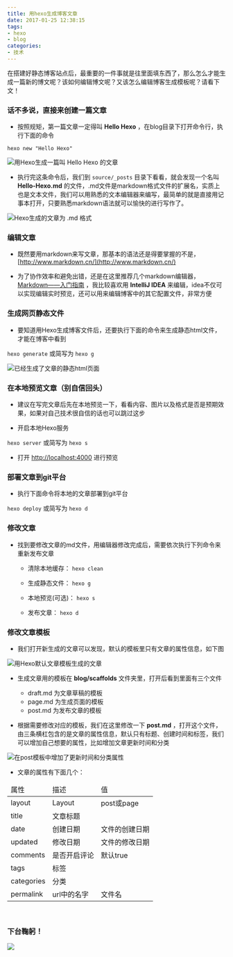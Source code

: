 ```yaml
---
title: 用hexo生成博客文章
date: 2017-01-25 12:38:15
tags: 
- hexo
- blog
categories: 
- 技术
---
```


在搭建好静态博客站点后，最重要的一件事就是往里面填东西了，那么怎么才能生成一篇新的博文呢？该如何编辑博文呢？又该怎么编辑博客生成模板呢？请看下文！

### 话不多说，直接来创建一篇文章

  - 按照规矩，第一篇文章一定得叫 **Hello Hexo** ，在blog目录下打开命令行，执行下面的命令

  `hexo new "Hello Hexo"` 
  
  ![](http://okbn8yrzu.bkt.clouddn.com/image/hexo_new_article.png "用Hexo生成一篇叫 Hello Hexo 的文章") 
  
  - 执行完这条命令后，我们到 `source/_posts` 目录下看看，就会发现一个名叫 **Hello-Hexo.md** 的文件，.md文件是markdown格式文件的扩展名，实质上也是文本文件，我们可以用熟悉的文本编辑器来编写，最简单的就是直接用记事本打开，只要熟悉markdown语法就可以愉快的进行写作了。
  
  ![](http://okbn8yrzu.bkt.clouddn.com/image/hexo_new_article_file.png "Hexo生成的文章为 .md 格式") 

### 编辑文章
  
  - 既然要用markdown来写文章，那基本的语法还是得要掌握的不是，[http://www.markdown.cn/](http://www.markdown.cn/) 
  
  - 为了协作效率和避免出错，还是在这里推荐几个markdown编辑器，[Markdown——入门指南](http://www.jianshu.com/p/1e402922ee32/) ，我比较喜欢用 **IntelliJ IDEA** 来编辑，idea不仅可以实现编辑实时预览，还可以用来编辑博客中的其它配置文件，非常方便
  
<!-- more -->
  
### 生成网页静态文件

  - 要知道用Hexo生成博客文件后，还要执行下面的命令来生成静态html文件，才能在博客中看到
  
  `hexo generate` 或简写为 `hexo g`
  
  ![](http://okbn8yrzu.bkt.clouddn.com/image/hexo_generate_article.png "已经生成了文章的静态html页面") 


### 在本地预览文章（别自信回头）

  - 建议在写完文章后先在本地预览一下，看看内容、图片以及格式是否是预期效果，如果对自己技术很自信的话也可以跳过这步
  
  - 开启本地Hexo服务
  
  `hexo server` 或简写为 `hexo s`
  
  - 打开 [http://localhost:4000](http://localhost:4000) 进行预览


### 部署文章到git平台

  - 执行下面命令将本地的文章部署到git平台
  
  `hexo deploy` 或简写为 `hexo d`


### 修改文章

  - 找到要修改文章的md文件，用编辑器修改完成后，需要依次执行下列命令来重新发布文章

    - 清除本地缓存： `hexo clean`
    
    - 生成静态文件： `hexo g`
    
    - 本地预览(可选)： `hexo s`
    
    - 发布文章： `hexo d`


### 修改文章模板

  - 我们打开新生成的文章可以发现，默认的模板里只有文章的属性信息，如下图
  
  ![](http://okbn8yrzu.bkt.clouddn.com/image/hexo_new_article_head.png "用Hexo默认文章模板生成的文章") 
  
  - 生成文章用的模板在 **blog/scaffolds** 文件夹里，打开后看到里面有三个文件
  
    - draft.md     为文章草稿的模板
    - page.md      为生成页面的模板
    - post.md      为发布文章的模板
  
  - 根据需要修改对应的模板，我们在这里修改一下 **post.md** ，打开这个文件，由三条横杠包含的是文章的属性信息，默认只有标题、创建时间和标签，我们可以增加自己想要的属性，比如增加文章更新时间和分类
  
  ![](http://okbn8yrzu.bkt.clouddn.com/image/hexo_scaffolds_post.png "在post模板中增加了更新时间和分类属性") 
  
  - 文章的属性有下面几个：
   <table>
    <thead>
        <td>属性</td>
        <td>描述</td>
        <td>值</td>
    </thead>
    <tr>
        <td>layout</td>
        <td>Layout</td>
        <td>post或page</td>
    </tr>
    <tr><td>title</td><td>文章标题</td><td>&nbsp;</td></tr>
    <tr><td>date</td><td>创建日期</td><td>文件的创建日期</td></tr>
    <tr><td>updated</td><td>修改日期</td><td>文件的修改日期</td></tr>
    <tr><td>comments</td><td>是否开启评论</td><td>默认true</td></tr>
    <tr><td>tags</td><td>标签</td><td>&nbsp;</td></tr>
    <tr><td>categories</td><td>分类</td><td>&nbsp;</td></tr>
    <tr><td>permalink</td><td>url中的名字</td><td>文件名</td></tr>
   </table>
<br/>  
   

### 下台鞠躬！


  ![](http://okbn8yrzu.bkt.clouddn.com/meme/meme_bow_01.jpg) 